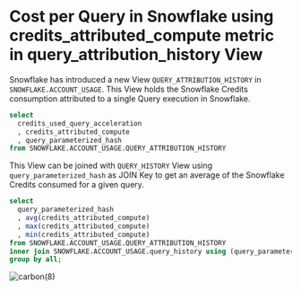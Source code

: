 # Cost per Query in Snowflake using credits_attributed_compute metric in query_attribution_history View

Snowflake has introduced a new View `QUERY_ATTRIBUTION_HISTORY` in `SNOWFLAKE.ACCOUNT_USAGE`. This View holds the Snowflake Credits consumption attributed to a single Query execution in Snowflake. 

```sql
select
  credits_used_query_acceleration
  , credits_attributed_compute
  , query_parameterized_hash
from SNOWFLAKE.ACCOUNT_USAGE.QUERY_ATTRIBUTION_HISTORY
```

This View can be joined with `QUERY_HISTORY` View using `query_parameterized_hash` as JOIN Key to get an average of the Snowflake Credits consumed for a given query.

```sql
select 
  query_parameterized_hash
  , avg(credits_attributed_compute)
  , max(credits_attributed_compute)
  , min(credits_attributed_compute)
from SNOWFLAKE.ACCOUNT_USAGE.QUERY_ATTRIBUTION_HISTORY
inner join SNOWFLAKE.ACCOUNT_USAGE.query_history using (query_parameterized_hash)
group by all;
```
![carbon(8)](https://github.com/user-attachments/assets/3ca2007e-5650-4e1d-a0fb-8d2749ce1a6e)

